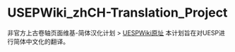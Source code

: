 # USEPWiki_zhCH-Translation_Project
非官方上古卷轴页面维基-简体汉化计划 > [UESPWiki原址](http://en.uesp.net/wiki)
本计划旨在对UESP进行简体中文化的翻译。
